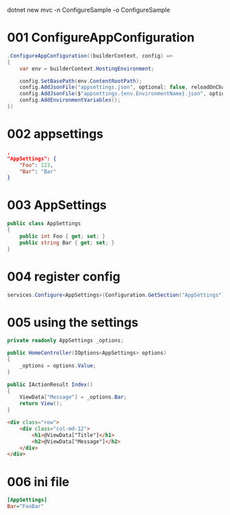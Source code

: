 dotnet new mvc -n ConfigureSample -o ConfigureSample

# 001 ConfigureAppConfiguration

~~~ csharp
.ConfigureAppConfiguration((builderContext, config) =>
{
    var env = builderContext.HostingEnvironment;

    config.SetBasePath(env.ContentRootPath);
    config.AddJsonFile("appsettings.json", optional: false, reloadOnChange: true);
    config.AddJsonFile($"appsettings.{env.EnvironmentName}.json", optional: true, reloadOnChange: true);
    config.AddEnvironmentVariables();
})
~~~

# 002 appsettings

~~~ json
,
"AppSettings": {
    "Foo": 123,
    "Bar": "Bar"
}
~~~

# 003 AppSettings

~~~ csharp
public class AppSettings
{
    public int Foo { get; set; }
    public string Bar { get; set; }
}
~~~

# 004 register config

~~~ csharp
services.Configure<AppSettings>(Configuration.GetSection("AppSettings"));
~~~

# 005 using the settings

~~~ csharp
private readonly AppSettings _options;

public HomeController(IOptions<AppSettings> options)
{
    _options = options.Value;
}

public IActionResult Index()
{
    ViewData["Message"] = _options.Bar;
    return View();
}
~~~
~~~ html
<div class="row">
    <div class="col-md-12">
        <h1>@ViewData["Title"]</h1>
        <h2>@ViewData["Message"]</h2>
    </div>
</div>
~~~

# 006 ini file

~~~ ini
[AppSettings]
Bar="FooBar"
~~~

